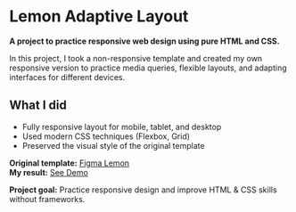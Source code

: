 # Lemon Adaptive Layout

**A project to practice responsive web design using pure HTML and CSS.**

In this project, I took a non-responsive template and created my own responsive version to practice media queries, flexible layouts, and adapting interfaces for different devices.

## What I did

- Fully responsive layout for mobile, tablet, and desktop
- Used modern CSS techniques (Flexbox, Grid)
- Preserved the visual style of the original template

**Original template:** [Figma Lemon](https://www.figma.com/design/3FTKVOAbtrMgJvBvZGPSP1/Lemon?node-id=0-1&p=f)  
**My result:** [See Demo](https://vchazova.github.io/ed-lemon-landing/)

**Project goal:** Practice responsive design and improve HTML & CSS skills without frameworks.
